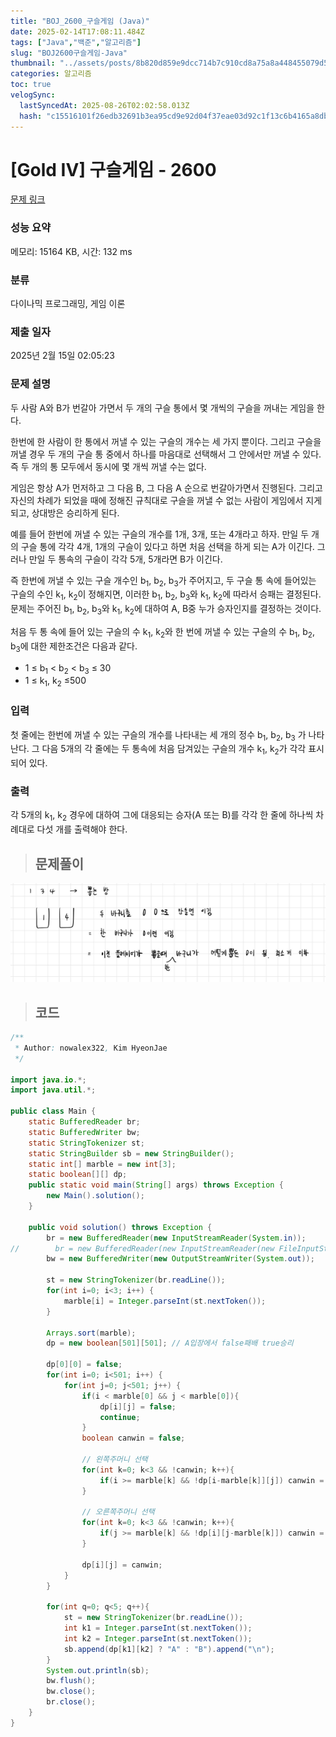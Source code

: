```yaml
---
title: "BOJ_2600_구슬게임 (Java)"
date: 2025-02-14T17:08:11.484Z
tags: ["Java","백준","알고리즘"]
slug: "BOJ2600구슬게임-Java"
thumbnail: "../assets/posts/8b820d859e9dcc714b7c910cd8a75a8a448455079d5e9ffbe59cb9f85012bc0d.png"
categories: 알고리즘
toc: true
velogSync:
  lastSyncedAt: 2025-08-26T02:02:58.013Z
  hash: "c15516101f26edb32691b3ea95cd9e92d04f37eae03d92c1f13c6b4165a8db48"
---
```


# [Gold IV] 구슬게임 - 2600 

[문제 링크](https://www.acmicpc.net/problem/2600) 

### 성능 요약

메모리: 15164 KB, 시간: 132 ms

### 분류

다이나믹 프로그래밍, 게임 이론

### 제출 일자

2025년 2월 15일 02:05:23

### 문제 설명

<p>두 사람 A와 B가 번갈아 가면서 두 개의 구슬 통에서 몇 개씩의 구슬을 꺼내는 게임을 한다.</p>

<p>한번에 한 사람이 한 통에서 꺼낼 수 있는 구슬의 개수는 세 가지 뿐이다. 그리고 구슬을 꺼낼 경우 두 개의 구슬 통 중에서 하나를 마음대로 선택해서 그 안에서만 꺼낼 수 있다. 즉 두 개의 통 모두에서 동시에 몇 개씩 꺼낼 수는 없다.</p>

<p>게임은 항상 A가 먼저하고 그 다음 B, 그 다음 A 순으로 번갈아가면서 진행된다. 그리고 자신의 차례가 되었을 때에 정해진 규칙대로 구슬을 꺼낼 수 없는 사람이 게임에서 지게 되고, 상대방은 승리하게 된다.</p>

<p>예를 들어 한번에 꺼낼 수 있는 구슬의 개수를 1개, 3개, 또는 4개라고 하자. 만일 두 개의 구슬 통에 각각 4개, 1개의 구슬이 있다고 하면 처음 선택을 하게 되는 A가 이긴다. 그러나 만일 두 통속의 구슬이 각각 5개, 5개라면 B가 이긴다.</p>

<p>즉 한번에 꺼낼 수 있는 구슬 개수인 b<sub>1</sub>, b<sub>2</sub>, b<sub>3</sub>가 주어지고, 두 구슬 통 속에 들어있는 구슬의 수인 k<sub>1</sub>, k<sub>2</sub>이 정해지면, 이러한 b<sub>1</sub>, b<sub>2</sub>, b<sub>3</sub>와 k<sub>1</sub>, k<sub>2</sub>에 따라서 승패는 결정된다. 문제는 주어진 b<sub>1</sub>, b<sub>2</sub>, b<sub>3</sub>와 k<sub>1</sub>, k<sub>2</sub>에 대하여 A, B중 누가 승자인지를 결정하는 것이다.</p>

<p>처음 두 통 속에 들어 있는 구슬의 수 k<sub>1</sub>, k<sub>2</sub>와 한 번에 꺼낼 수 있는 구슬의 수 b<sub>1</sub>, b<sub>2</sub>, b<sub>3</sub>에 대한 제한조건은 다음과 같다.</p>

<ul>
	<li>1 ≤ b<sub>1</sub> < b<sub>2</sub> < b<sub>3</sub> ≤ 30 </li>
	<li>1 ≤ k<sub>1</sub>, k<sub>2</sub> ≤500</li>
</ul>

### 입력 

 <p>첫 줄에는 한번에 꺼낼 수 있는 구슬의 개수를 나타내는 세 개의 정수 b<sub>1</sub>, b<sub>2</sub>, b<sub>3</sub> 가 나타난다. 그 다음 5개의 각 줄에는 두 통속에 처음 담겨있는 구슬의 개수 k<sub>1</sub>, k<sub>2</sub>가 각각 표시되어 있다.</p>

### 출력 

 <p>각 5개의 k<sub>1</sub>, k<sub>2</sub> 경우에 대하여 그에 대응되는 승자(A 또는 B)를 각각 한 줄에 하나씩 차례대로 다섯 개를 출력해야 한다.</p>


> ## 문제풀이

![](/assets/posts/8b820d859e9dcc714b7c910cd8a75a8a448455079d5e9ffbe59cb9f85012bc0d.png)

> ## 코드

```java
/**
 * Author: nowalex322, Kim HyeonJae
 */

import java.io.*;
import java.util.*;

public class Main {
    static BufferedReader br;
    static BufferedWriter bw;
    static StringTokenizer st;
    static StringBuilder sb = new StringBuilder();
    static int[] marble = new int[3];
    static boolean[][] dp;
    public static void main(String[] args) throws Exception {
        new Main().solution();
    }

    public void solution() throws Exception {
        br = new BufferedReader(new InputStreamReader(System.in));
//        br = new BufferedReader(new InputStreamReader(new FileInputStream("src/main/java/BOJ_2600_구슬게임/input.txt")));
        bw = new BufferedWriter(new OutputStreamWriter(System.out));

        st = new StringTokenizer(br.readLine());
        for(int i=0; i<3; i++) {
            marble[i] = Integer.parseInt(st.nextToken());
        }

        Arrays.sort(marble);
        dp = new boolean[501][501]; // A입장에서 false패배 true승리

        dp[0][0] = false;
        for(int i=0; i<501; i++) {
            for(int j=0; j<501; j++) {
                if(i < marble[0] && j < marble[0]){
                    dp[i][j] = false;
                    continue;
                }
                boolean canwin = false;

                // 왼쪽주머니 선택
                for(int k=0; k<3 && !canwin; k++){
                    if(i >= marble[k] && !dp[i-marble[k]][j]) canwin = true;
                }

                // 오른쪽주머니 선택
                for(int k=0; k<3 && !canwin; k++){
                    if(j >= marble[k] && !dp[i][j-marble[k]]) canwin = true;
                }

                dp[i][j] = canwin;
            }
        }

        for(int q=0; q<5; q++){
            st = new StringTokenizer(br.readLine());
            int k1 = Integer.parseInt(st.nextToken());
            int k2 = Integer.parseInt(st.nextToken());
            sb.append(dp[k1][k2] ? "A" : "B").append("\n");
        }
        System.out.println(sb);
        bw.flush();
        bw.close();
        br.close();
    }
}
```